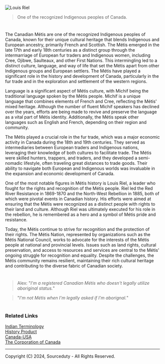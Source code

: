 ![Louis Riel](https://github.com/sourceduty/Canadian_M-tis/assets/123030236/db702fa3-93c4-4854-b853-e769af262913)

> One of the recognized Indigenous peoples of Canada.

#

The Canadian Métis are one of the recognized Indigenous peoples of Canada, known for their unique cultural heritage that blends Indigenous and European ancestry, primarily French and Scottish. The Métis emerged in the late 17th and early 18th centuries as a distinct group through the intermarriage of European fur traders and Indigenous women, including Cree, Ojibwe, Saulteaux, and other First Nations. This intermingling led to a distinct culture, language, and way of life that set the Métis apart from other Indigenous groups and European settlers. The Métis have played a significant role in the history and development of Canada, particularly in the fur trade and in the exploration and settlement of the western regions.

Language is a significant aspect of Métis culture, with Michif being the traditional language spoken by the Métis people. Michif is a unique language that combines elements of French and Cree, reflecting the Métis' mixed heritage. Although the number of fluent Michif speakers has declined over the years, efforts are being made to revive and preserve the language as a vital part of Métis identity. Additionally, the Métis speak other languages such as English and French, depending on their region and community.

The Métis played a crucial role in the fur trade, which was a major economic activity in Canada during the 18th and 19th centuries. They served as intermediaries between European traders and Indigenous nations, leveraging their knowledge of both cultures to facilitate trade. The Métis were skilled hunters, trappers, and traders, and they developed a semi-nomadic lifestyle, often traveling great distances to trade goods. Their ability to navigate both European and Indigenous worlds was invaluable in the expansion and economic development of Canada.

One of the most notable figures in Métis history is Louis Riel, a leader who fought for the rights and recognition of the Métis people. Riel led the Red River Resistance in 1869-1870 and the North-West Rebellion in 1885, both of which were pivotal events in Canadian history. His efforts were aimed at ensuring that the Métis were recognized as a distinct people with rights to their land and culture. Although Riel was ultimately executed for his role in the rebellion, he is remembered as a hero and a symbol of Métis pride and resistance.

Today, the Métis continue to strive for recognition and the protection of their rights. The Métis Nation, represented by organizations such as the Métis National Council, works to advocate for the interests of the Métis people at national and provincial levels. Issues such as land rights, cultural preservation, and access to resources and services are central to the Métis' ongoing struggle for recognition and equality. Despite the challenges, the Métis community remains resilient, maintaining their rich cultural heritage and contributing to the diverse fabric of Canadian society.

#
> Alex: "*I'm a registered Canadian Métis who doesn't legally utilize aboriginal status.*"

> "*I'm not Métis when I'm legally asked if I'm aborignal.*"
#
### Related Links

[Indian Terminology](https://github.com/sourceduty/Indian_Terminology)
<br>
[History Product](https://github.com/sourceduty/History_Product)
<br>
[Canada-USA](https://github.com/sourceduty/Canada-USA)
<br>
[The Corporation of Canada](https://github.com/sourceduty/The_Corporation_of_Canada)

***
Copyright (C) 2024, Sourceduty - All Rights Reserved.
